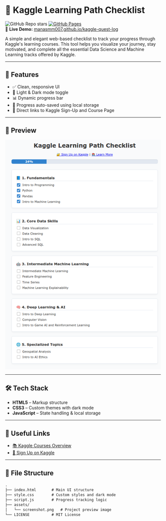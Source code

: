 # 🧠 Kaggle Learning Path Checklist

![GitHub Repo stars](https://img.shields.io/github/stars/Manasmm007/kaggle-quest-log?style=social)
[![GitHub Pages](https://img.shields.io/badge/live-demo-blue?logo=github)](https://manasmm007.github.io/kaggle-quest-log/)  
🔗 **Live Demo:** [manasmm007.github.io/kaggle-quest-log](https://manasmm007.github.io/kaggle-quest-log/)

A simple and elegant web-based checklist to track your progress through Kaggle's learning courses. This tool helps you visualize your journey, stay motivated, and complete all the essential Data Science and Machine Learning tracks offered by Kaggle.

---

## 🚀 Features

- ✅ Clean, responsive UI
- 🌙 Light & Dark mode toggle
- 📊 Dynamic progress bar
- 💾 Progress auto-saved using local storage
- 🔗 Direct links to Kaggle Sign-Up and Course Page

---

## 📸 Preview

![Kaggle Checklist Preview](assets/screenshot.png)

---

## 🛠️ Tech Stack

- **HTML5** – Markup structure
- **CSS3** – Custom themes with dark mode
- **JavaScript** – State handling & local storage

---

## 🔗 Useful Links

- [📚 Kaggle Courses Overview](https://www.kaggle.com/learn)
- [🔐 Sign Up on Kaggle](https://www.kaggle.com/account/login?phase=startRegisterTab)

---

## 📂 File Structure

```plaintext
.
├── index.html       # Main UI structure
├── style.css        # Custom styles and dark mode
├── script.js        # Progress tracking logic
├── assets/
│   └── screenshot.png   # Project preview image
└── LICENSE          # MIT License
